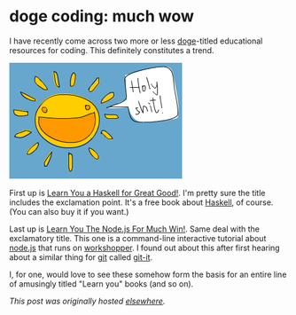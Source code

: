 # doge coding: much wow


I have recently come across two more or less <a href="http://knowyourmeme.com/memes/doge">doge</a>-titled educational resources for coding. This definitely constitutes a trend.

<a href="screen-shot-2014-02-21-at-8-36-59-pm.png"><img class="aligncenter size-full wp-image-803" alt="happy sun" src="screen-shot-2014-02-21-at-8-36-59-pm.png"></a>

First up is <a href="http://learnyouahaskell.com/">Learn You a Haskell for Great Good!</a>. I'm pretty sure the title includes the exclamation point. It's a free book about <a href="http://www.haskell.org/">Haskell</a>, of course. (You can also buy it if you want.)

Last up is <a href="https://github.com/rvagg/learnyounode">Learn You The Node.js For Much Win!</a>. Same deal with the exclamatory title. This one is a command-line interactive tutorial about <a href="http://nodejs.org/">node.js</a> that runs on <a href="https://github.com/rvagg/workshopper">workshopper</a>. I found out about this after first hearing about a similar thing for <a href="http://git-scm.com/">git</a> called <a href="https://github.com/jlord/git-it">git-it</a>.

I, for one, would love to see these somehow form the basis for an entire line of amusingly titled "Learn you" books (and so on).



*This post was originally hosted [elsewhere](https://planspacedotorg.wordpress.com/2014/02/21/doge-coding-much-wow/).*
